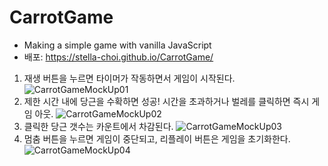 # CarrotGame
 * Making a simple game with vanilla JavaScript
 * 배포: https://stella-choi.github.io/CarrotGame/



1. 재생 버튼을 누르면 타이머가 작동하면서 게임이 시작된다.
![CarrotGameMockUp01](https://user-images.githubusercontent.com/111262557/189820486-db6f2bb5-e0fd-45ba-b408-a8124d0dc6ec.jpg)
2. 제한 시간 내에 당근을 수확하면 성공! 시간을 초과하거나 벌레를 클릭하면 즉시 게임 아웃.
![CarrotGameMockUp02](https://user-images.githubusercontent.com/111262557/189817495-2c1f34e6-069c-41ad-ab5e-d089819360d9.jpg)
3. 클릭한 당근 갯수는 카운트에서 차감된다.
![CarrotGameMockUp03](https://user-images.githubusercontent.com/111262557/189817515-ab3b91c1-4a38-4c7b-bc42-6cb5785b8d7c.jpg)
4. 멈춤 버튼을 누르면 게임이 중단되고, 리플레이 버튼은 게임을 초기화한다.
![CarrotGameMockUp04](https://user-images.githubusercontent.com/111262557/189817524-2ee98ab3-1c36-40e0-8a27-98f2f07f971a.jpg)
